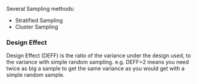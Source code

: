 
Several Sampling methods:

* Stratified Sampling 
* Cluster Sampling 


### Design Effect ###
Design Effect (DEFF) is the ratio of the variance under the design used, to the variance with simple random sampling. e.g. DEFF=2 means you need twice as big a sample to get the same variance as you would get with a simple random sample.


